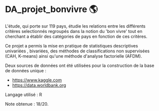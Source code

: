 # DA_projet_bonvivre :earth_americas:

L'étude, qui porte sur 119 pays, étudie les relations entre les différents critères selectionnés regroupés dans la notion du 'bon vivre' tout en cherchant a établir des catégories de pays en fonction de ces critères.
 
Ce projet a permis la mise en pratique de statistiques descriptives univariées , bivariées, des méthodes de classifications non supervisées (CAH, K-means) ainsi qu'une méthode d'analyse factorielle (AFDM).

Deux sources de données ont été utilisées pour la construction de la base de données unique : 
- https://www.kaggle.com
- https://data.worldbank.org

Langage utilisé : R

Note obtenue : 18/20.
